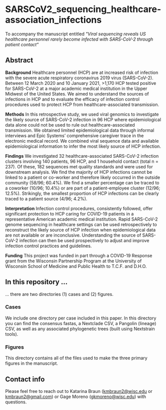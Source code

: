 # SARSCoV2_sequencing_healthcare-association_infections
To accompany the manuscript entitled *"Viral sequencing reveals US healthcare personnel rarely become infected with SARS-CoV-2 through patient contact"*

## Abstract 

**Background**
Healthcare personnel (HCP) are at increased risk of infection with the severe acute respiratory coronavirus 2019 virus (SARS-CoV-2). Between 12 March 2020 and 10 January 2021, >1,170 HCP tested positive for SARS-CoV-2 at a major academic medical institution in the Upper Midwest of the United States. We aimed to understand the sources of infections in HCP and to evaluate the efficacy of infection control procedures used to protect HCP from healthcare-associated transmission. 

**Methods**
In this retrospective study, we used viral genomics to investigate the likely source of SARS-CoV-2 infection in 96 HCP where epidemiological data alone could not be used to rule out healthcare-associated transmission. We obtained limited epidemiological data through informal interviews and Epic Systems’ comprehensive caregiver trace in the electronic medical record. We combined viral sequence data and available epidemiological information to infer the most likely source of HCP infection. 

**Findings**
We investigated 32 healthcare-associated SARS-CoV-2 infection clusters involving 140 patients, 96 HCP, and 1 household contact (total n = 237). Of these, 182 sequences met quality standards and were used for downstream analysis. We find the majority of HCP infections cannot be linked to a patient or co-worker and therefore likely occurred in the outside community (58/96; 60.4%). We find a smaller percentage can be traced to a coworker (10/96; 10.4%) or are part of a patient-employee cluster (12/96; 12.5%). Strikingly, the smallest proportion of HCP infections can be clearly traced to a patient source (4/96; 4.2%). 

**Interpretation**
Infection control procedures, consistently followed, offer significant protection to HCP caring for COVID-19 patients in a representative American academic medical institution. Rapid SARS-CoV-2 genome sequencing in healthcare settings can be used retrospectively to reconstruct the likely source of HCP infection when epidemiological data are not available or are inconclusive. Understanding the source of SARS-CoV-2 infection can then be used prospectively to adjust and improve infection control practices and guidelines. 

**Funding**
This project was funded in part through a COVID-19 Response grant from the Wisconsin Partnership Program at the University of Wisconsin School of Medicine and Public Health to T.C.F. and D.H.O.

## In this repository ... 
... there are two directories (1) cases and (2) figures.

### Cases 
We include one directory per case included in this paper. In this directory you can find the consensus fastas, a Nextclade CSV, a Pangolin (lineage) CSV, as well as any associated phylogenetic trees (built using Nextstrain tools). 

### Figures 
This directory contains all of the files used to make the three primary figures in the manuscript. 

## Contact info 

Please feel free to reach out to Katarina Braun (kmbraun2@wisc.edu or kmbraun2@gmail.com) or Gage Moreno (gkmoreno@wisc.edu) with questions. 
